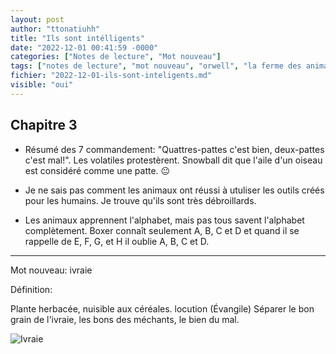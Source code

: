 ```yaml
---
layout: post
author: "ttonatiuhh"
title: "Ils sont intélligents"
date: "2022-12-01 00:41:59 -0000"
categories: ["Notes de lecture", "Mot nouveau"]
tags: ["notes de lecture", "mot nouveau", "orwell", "la ferme des animaux"]
fichier: "2022-12-01-ils-sont-inteligents.md"
visible: "oui"
---
```


## Chapitre 3

- Résumé des 7 commandement: "Quattres-pattes c'est bien, deux-pattes c'est mal!". Les volatiles protestèrent. Snowball dit que l'aile d'un oiseau est considéré comme une patte. 😐

- Je ne sais pas comment les animaux ont réussi à utuliser les outils créés pour les humains. Je trouve qu'ils sont très débroillards.

- Les animaux apprennent l'alphabet, mais pas tous savent l'alphabet complètement. Boxer connaît seulement A, B, C et D et quand il se rappelle de E, F, G, et H il oublie A, B, C et D.



---

Mot nouveau: ivraie

Définition: 

Plante herbacée, nuisible aux céréales.
locution (Évangile) Séparer le bon grain de l'ivraie, les bons des méchants, le bien du mal.

![Ivraie](https://jardin-botanique.univ-tlse3.fr/medias/photo/ivraie-image1_1591784244418-jpg?ID_FICHE=1000034)